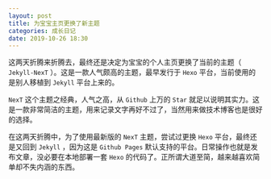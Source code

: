```yaml
---
layout: post
title: 为宝宝主页更换了新主题
categories: 成长日记
date: 2019-10-26 18:30
---
```


这两天折腾来折腾去，最终还是决定为宝宝的个人主页更换了当前的主题（ `Jekyll-NexT` ）。这是一款人气颇高的主题，最早发行于 `Hexo` 平台，当前使用的是别人移植到 `Jekyll` 平台上来的。

<!--more-->

`NexT` 这个主题之经典，人气之高，从 `Github` 上万的 `Star` 就足以说明其实力。这是一款非常简洁的主题，用来记录文字再好不过了，当然用来做技术博客也是很好的选择。

在这两天折腾中，为了使用最新版的 `NexT` 主题，尝试过更换 `Hexo` 平台，最终还是又回到 `Jekyll` ，因为这是 `Github Pages` 默认支持的平台。日常操作也就是发布文章，没必要在本地部署一套 `Hexo` 的代码了。正所谓大道至简，越来越喜欢简单却不失内涵的东西。

